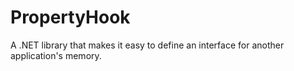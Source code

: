 # PropertyHook
A .NET library that makes it easy to define an interface for another application's memory.